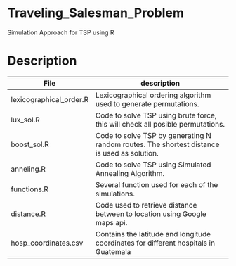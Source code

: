 # Traveling_Salesman_Problem
Simulation Approach for TSP using R

# Description

| File                    | description                                                                                |
|-------------------------|--------------------------------------------------------------------------------------------|
| lexicographical_order.R | Lexicographical ordering algorithm used to generate permutations.                          |
| lux_sol.R               | Code to solve TSP using brute force, this will check all posible permutations.             |
| boost_sol.R             | Code to solve TSP by generating N random routes. The shortest distance is used as solution.|
| anneling.R              | Code to solve TSP using Simulated Annealing Algorithm.                                     |
| functions.R             | Several function used for each of the simulations.                                         |
| distance.R              | Code used to retrieve distance between to location using Google maps api.                  |
| hosp_coordinates.csv    | Contains the latitude and longitude coordinates for different hospitals in Guatemala       |
